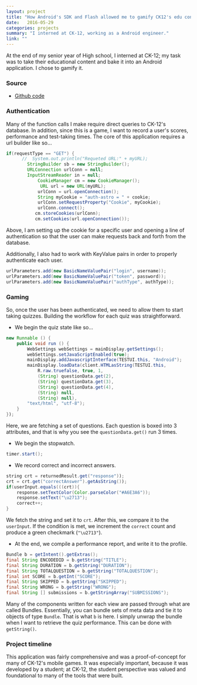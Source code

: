 ```yaml
---
layout: project
title: "How Android's SDK and Flash allowed me to gamify CK12's edu content"
date:   2016-05-29
categories: projects
summary: "I interned at CK-12, working as a Android engineer."
link: ""
---
```

At the end of my senior year of High school, I interned at CK-12; my task was to take their educational content and bake it into an Android application. I chose to gamify it.

### Source
* [Github code](https://github.com/minupalaniappan/CK12QuizPro)

### Authentication

Many of the function calls I make require direct queries to CK-12's database. In addition, since this is a game, I want to record a user's scores, performance and test-taking times. The core of this application requires a url builder like so...

```java
if(requestType == "GET") {
      //  System.out.println("Requeted URL:" + myURL);
        StringBuilder sb = new StringBuilder();
        URLConnection urlConn = null;
        InputStreamReader in = null;
        	CookieManager cm = new CookieManager();
        	 URL url = new URL(myURL);
            urlConn = url.openConnection();
            String myCookie = "auth-astro = " + cookie;
            urlConn.setRequestProperty("Cookie", myCookie);
            urlConn.connect();
           cm.storeCookies(urlConn);
           cm.setCookies(url.openConnection());
```
Above, I am setting up the cookie for a specific user and opening a line of authentication so that the user can make requests back and forth from the database.

Additionally, I also had to work with KeyValue pairs in order to properly authenticate each user.

```java
urlParameters.add(new BasicNameValuePair("login", username));
urlParameters.add(new BasicNameValuePair("token", password));
urlParameters.add(new BasicNameValuePair("authType", authType));
```

### Gaming

So, once the user has been authenticated, we need to allow them to start taking quizzes. Building the workflow for each quiz was straightforward.

* We begin the quiz state like so...

```java
new Runnable () {
	public void run () {
		WebSettings webSettings = mainDisplay.getSettings();
		webSettings.setJavaScriptEnabled(true);
		mainDisplay.addJavascriptInterface(TESTUI.this, "Android");
		mainDisplay.loadData(client.HTMLasString(TESTUI.this,
			R.raw.truefalse, true, 1,
			(String) questionData.get(2),
			(String) questionData.get(3),
			(String) questionData.get(4),
			(String) null,
			(String) null),
		"text/html", "utf-8");
	}
});
```

Here, we are fetching a set of questions. Each question is boxed into 3 attributes, and that is why you see the ```questionData.get()``` run 3 times.

* We begin the stopwatch.


```java
timer.start();
```

* We record correct and incorrect answers.

```java
string crt = returnedResult.get("response"));
crt = crt.get("correctAnswer").getAsString());
if(userInput.equals(((crt)){
	response.setTextColor(Color.parseColor("#A6E3A6"));
	response.setText("\u2713");
	correct++;
}
```

We fetch the string and set it to ```crt```. After this, we compare it to the ```userInput```. If the condition is met, we increment the ```correct``` count and produce a green checkmark (```"\u2713"```).

* At the end, we compile a performance report, and write it to the profile.

```java
Bundle b = getIntent().getExtras();
final String ENCODEDID = b.getString("TITLE");
final String DURATION = b.getString("DURATION");
final String TOTALQUESTION = b.getString("TOTALQUESTION");
final int SCORE = b.getInt("SCORE");
final String SKIPPED = b.getString("SKIPPED");
final String WRONG = b.getString("WRONG");
final String [] submissions = b.getStringArray("SUBMISSIONS");
```

Many of the components written for each view are passed through what are called Bundles. Essentially, you can bundle sets of meta data and tie it to objects of type ```Bundle```. That is what ```b``` is here. I simply unwrap the bundle when I want to retrieve the quiz performance. This can be done with ```getString()```.

### Project timeline

This application was fairly comprehensive and was a proof-of-concept for many of CK-12's mobile games. It was especially important, because it was developed by a student; at CK-12, the student perspective was valued and foundational to many of the tools that were built.

